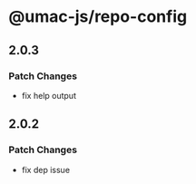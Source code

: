 # @umac-js/repo-config

## 2.0.3

### Patch Changes

- fix help output

## 2.0.2

### Patch Changes

- fix dep issue
